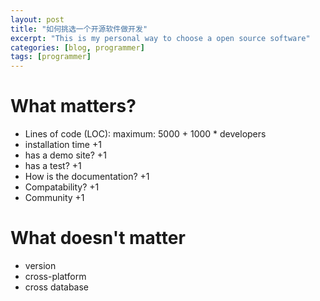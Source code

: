 ```yaml
---
layout: post
title: "如何挑选一个开源软件做开发"
excerpt: "This is my personal way to choose a open source software"
categories: [blog, programmer]
tags: [programmer]
---
```


What matters?
=============
 * Lines of code (LOC): maximum: 5000 + 1000 * developers
 * installation time +1
 * has a demo site? +1
 * has a test? +1
 * How is the documentation?  +1
 * Compatability? +1
 * Community +1

What doesn't matter
======================
 * version
 * cross-platform
 * cross database


